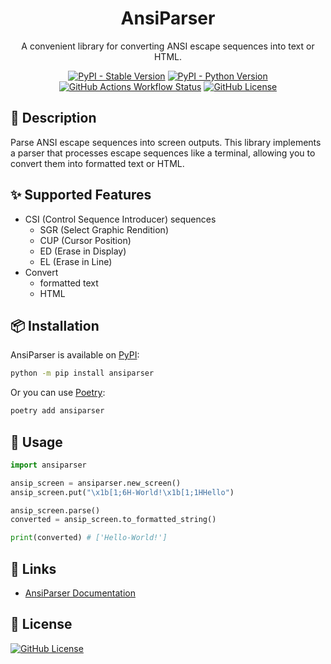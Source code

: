 <h1 align="center">AnsiParser</h1>

<div align="center">

A convenient library for converting ANSI escape sequences into text or HTML.


[![PyPI - Stable Version](https://img.shields.io/pypi/v/ansiparser?label=stable)](https://pypi.org/project/ansiparser/#history)
[![PyPI - Python Version](https://img.shields.io/pypi/pyversions/ansiparser)](https://pypi.org/project/ansiparser/)
[![GitHub Actions Workflow Status](https://img.shields.io/github/actions/workflow/status/bubble-tea-project/ansiparser/docs.yml?label=docs)](https://github.com/bubble-tea-project/ansiparser/actions/workflows/docs.yml)
[![GitHub License](https://img.shields.io/github/license/bubble-tea-project/ansiparser)](https://github.com/bubble-tea-project/ansiparser/blob/main/LICENSE)

</div>

## 📖 Description
Parse ANSI escape sequences into screen outputs. This library implements a parser that processes escape sequences like a terminal, allowing you to convert them into formatted text or HTML.

## ✨ Supported Features
- CSI (Control Sequence Introducer) sequences
    - SGR (Select Graphic Rendition) 
    - CUP (Cursor Position)
    - ED (Erase in Display)
    - EL (Erase in Line)
- Convert
    - formatted text 
    - HTML

## 📦 Installation
AnsiParser is available on [PyPI](https://pypi.org/project/ansiparser/):
```bash
python -m pip install ansiparser
```

Or you can use [Poetry](https://github.com/python-poetry/poetry):
```bash
poetry add ansiparser
```


## 🎨 Usage
```python
import ansiparser

ansip_screen = ansiparser.new_screen()
ansip_screen.put("\x1b[1;6H-World!\x1b[1;1HHello")

ansip_screen.parse()
converted = ansip_screen.to_formatted_string()

print(converted) # ['Hello-World!']
```


## 🔗 Links
- [AnsiParser Documentation](https://bubble-tea-project.github.io/ansiparser/)


## 📜 License
[![GitHub License](https://img.shields.io/github/license/bubble-tea-project/ansiparser)](https://github.com/bubble-tea-project/ansiparser/blob/main/LICENSE)





